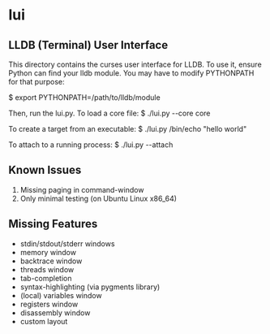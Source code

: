 lui
===

LLDB (Terminal) User Interface
------------------------------

This directory contains the curses user interface for LLDB. To use it, ensure Python can find your lldb module. You may have to modify PYTHONPATH for that purpose:

$ export PYTHONPATH=/path/to/lldb/module

Then, run the lui.py. To load a core file:
$ ./lui.py --core core

To create a target from an executable:
$ ./lui.py /bin/echo "hello world"

To attach to a running process:
$ ./lui.py --attach <pid>


Known Issues
------------
1. Missing paging in command-window
2. Only minimal testing (on Ubuntu Linux x86_64)

Missing Features
----------------
- stdin/stdout/stderr windows
- memory window
- backtrace window
- threads window
- tab-completion
- syntax-highlighting (via pygments library)
- (local) variables window
- registers window
- disassembly window
- custom layout
